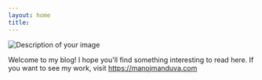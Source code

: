 ```yaml
---
layout: home
title: 
---
```


![Description of your image](/assets/images/mirror.png)

Welcome to my blog! I hope you'll find something interesting to read here.
If you want to see my work, visit https://manojmanduva.com
